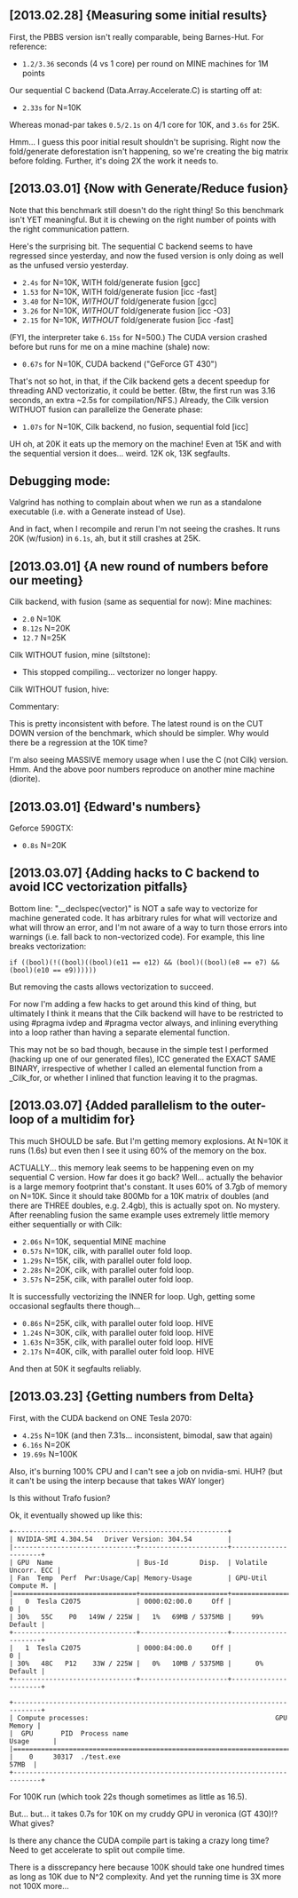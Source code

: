 

[2013.02.28] {Measuring some initial results}
---------------------------------------------

First, the PBBS version isn't really comparable, being Barnes-Hut.
For reference:

  * `1.2/3.36` seconds (4 vs 1 core) per round on MINE machines for 1M points

Our sequential C backend (Data.Array.Accelerate.C) is starting off at:

  * `2.33s` for N=10K

Whereas monad-par takes `0.5/2.1s` on 4/1 core for 10K, and `3.6s` for 25K.

Hmm... I guess this poor initial result shouldn't be suprising.  Right
now the fold/generate deforestation isn't happening, so we're creating
the big matrix before folding.  Further, it's doing 2X the work it
needs to.


[2013.03.01] {Now with Generate/Reduce fusion}
----------------------------------------------

Note that this benchmark still doesn't do the right thing!  So this
benchmark isn't YET meaningful.  But it is chewing on the right number
of points with the right communication pattern.

Here's the surprising bit.  The sequential C backend seems to have
regressed since yesterday, and now the fused version is only doing as
well as the unfused versio yesterday.  

 * `2.4s` for N=10K, WITH      fold/generate fusion [gcc]
 * `1.53` for N=10K, WITH      fold/generate fusion [icc -fast]  
 * `3.40` for N=10K, *WITHOUT* fold/generate fusion [gcc]
 * `3.26` for N=10K, *WITHOUT* fold/generate fusion [icc -O3]
 * `2.15` for N=10K, *WITHOUT* fold/generate fusion [icc -fast]
 
(FYI, the interpreter take `6.15s` for N=500.)  The CUDA version
crashed before but runs for me on a mine machine (shale) now:

 * `0.67s` for N=10K, CUDA backend ("GeForce GT 430")
 
That's not so hot, in that, if the Cilk backend gets a decent speedup
for threading AND vectorizatio, it could be better.  (Btw, the first
run was 3.16 seconds, an extra ~2.5s for compilation/NFS.)  Already,
the Cilk version WITHUOT fusion can parallelize the Generate phase:

 * `1.07s` for N=10K, Cilk backend, no fusion, sequential fold [icc]

UH oh, at 20K it eats up the memory on the machine!  Even at 15K and
with the sequential version it does... weird.  12K ok, 13K segfaults.

Debugging mode:
---------------

Valgrind has nothing to complain about when we run as a standalone
executable (i.e. with a Generate instead of Use). 

And in fact, when I recompile and rerun I'm not seeing the crashes.
It runs 20K (w/fusion) in `6.1s`, ah, but it still crashes at 25K.



[2013.03.01] {A new round of numbers before our meeting}
--------------------------------------------------------

Cilk backend, with fusion (same as sequential for now):
Mine machines:

 * `2.0` N=10K 
 * `8.12s` N=20K   
 * `12.7` N=25K   

Cilk WITHOUT fusion, mine (siltstone):

 * This stopped compiling... vectorizer no longer happy.

Cilk WITHOUT fusion, hive:


Commentary:

  This is pretty inconsistent with before.  The latest round is on the
  CUT DOWN version of the benchmark, which should be simpler.  Why
  would there be a regression at the 10K time?  

  I'm also seeing MASSIVE memory usage when I use the C (not Cilk)
  version.  Hmm.  And the above poor numbers reproduce on another mine
  machine (diorite).



[2013.03.01] {Edward's numbers}
--------------------------------------------------------

Geforce 590GTX:

 * `0.8s` N=20K
 
[2013.03.07] {Adding hacks to C backend to avoid ICC vectorization pitfalls}
----------------------------------------------------------------------------

Bottom line: "__declspec(vector)" is NOT a safe way to vectorize for
machine generated code.  It has arbitrary rules for what will
vectorize and what will throw an error, and I'm not aware of a way to
turn those errors into warnings (i.e. fall back to non-vectorized
code).  For example, this line breaks vectorization:

    if ((bool)(!((bool)((bool)(e11 == e12) && (bool)((bool)(e8 == e7) && (bool)(e10 == e9))))))

But removing the casts allows vectorization to succeed.

For now I'm adding a few hacks to get around this kind of thing, but
ultimately I think it means that the Cilk backend will have to be
restricted to using #pragma ivdep and #pragma vector always, and
inlining everything into a loop rather than having a separate
elemental function.

This may not be so bad though, because in the simple test I performed
(hacking up one of our generated files), ICC generated the EXACT SAME
BINARY, irrespective of whether I called an elemental function from a
_Cilk_for, or whether I inlined that function leaving it to the
pragmas.


[2013.03.07] {Added parallelism to the outer-loop of a multidim for}
--------------------------------------------------------------------

This much SHOULD be safe.  But I'm getting memory explosions.  At
N=10K it runs (1.6s) but even then I see it using 60% of the memory on
the box.  

ACTUALLY... this memory leak seems to be happening even on my
sequential C version.  How far does it go back?  Well... actually the
behavior is a large memory footprint that's constant.  It uses 60% of
3.7gb of memory on N=10K.  Since it should take 800Mb for a 10K matrix
of doubles (and there are THREE doubles, e.g. 2.4gb), this is actually
spot on.  No mystery.  After reenabling fusion the same example uses
extremely little memory either sequentially or with Cilk:

 * `2.06s` N=10K, sequential MINE machine
 * `0.57s` N=10K, cilk, with parallel outer fold loop.
 * `1.29s` N=15K, cilk, with parallel outer fold loop. 
 * `2.28s` N=20K, cilk, with parallel outer fold loop.  
 * `3.57s` N=25K, cilk, with parallel outer fold loop.    

It is successfully vectorizing the INNER for loop.
Ugh, getting some occasional segfaults there though... 

 * `0.86s` N=25K, cilk, with parallel outer fold loop. HIVE
 * `1.24s` N=30K, cilk, with parallel outer fold loop. HIVE 
 * `1.63s` N=35K, cilk, with parallel outer fold loop. HIVE  
 * `2.17s` N=40K, cilk, with parallel outer fold loop. HIVE   

And then at 50K it segfaults reliably. 


[2013.03.23] {Getting numbers from Delta}
--------------------------------------------------------------------

First, with the CUDA backend on ONE Tesla 2070:

 * `4.25s`  N=10K (and then 7.31s... inconsistent, bimodal, saw that again)
 * `6.16s` N=20K
 * `19.69s` N=100K 

Also, it's burning 100% CPU and I can't see a job on nvidia-smi.  HUH?
(but it can't be using the interp because that takes WAY longer)

Is this without Trafo fusion?

Ok, it eventually showed up like this:

    +------------------------------------------------------+                       
    | NVIDIA-SMI 4.304.54   Driver Version: 304.54         |                       
    |-------------------------------+----------------------+----------------------+
    | GPU  Name                     | Bus-Id        Disp.  | Volatile Uncorr. ECC |
    | Fan  Temp  Perf  Pwr:Usage/Cap| Memory-Usage         | GPU-Util  Compute M. |
    |===============================+======================+======================|
    |   0  Tesla C2075              | 0000:02:00.0     Off |                    0 |
    | 30%   55C    P0   149W / 225W |   1%   69MB / 5375MB |     99%      Default |
    +-------------------------------+----------------------+----------------------+
    |   1  Tesla C2075              | 0000:84:00.0     Off |                    0 |
    | 30%   48C   P12    33W / 225W |   0%   10MB / 5375MB |      0%      Default |
    +-------------------------------+----------------------+----------------------+

    +-----------------------------------------------------------------------------+
    | Compute processes:                                               GPU Memory |
    |  GPU       PID  Process name                                     Usage      |
    |=============================================================================|
    |    0     30317  ./test.exe                                            57MB  |
    +-----------------------------------------------------------------------------+

For 100K run (which took 22s though sometimes as little as 16.5).

But... but... it takes 0.7s for 10K on my cruddy GPU in veronica (GT
430)!?  What gives?

Is there any chance the CUDA compile part is taking a crazy long time?
Need to get accelerate to split out compile time.

There is a disscrepancy here because 100K should take one hundred
times as long as 10K due to N^2 complexity.  And yet the running time
is 3X more not 100X more...  
